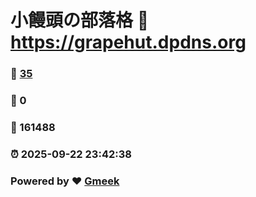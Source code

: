 # 小饅頭の部落格 :link: https://grapehut.dpdns.org 
### :page_facing_up: [35](https://grapehut.dpdns.org/tag.html) 
### :speech_balloon: 0 
### :hibiscus: 161488 
### :alarm_clock: 2025-09-22 23:42:38 
### Powered by :heart: [Gmeek](https://github.com/Meekdai/Gmeek)
